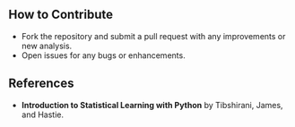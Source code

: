 ## How to Contribute
- Fork the repository and submit a pull request with any improvements or new analysis.
- Open issues for any bugs or enhancements.

## References
- **Introduction to Statistical Learning with Python** by Tibshirani, James, and Hastie.

